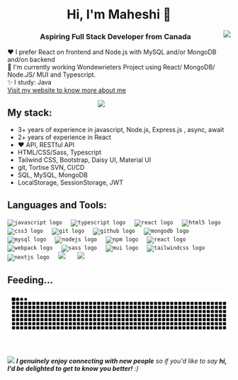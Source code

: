 

<h1 align="center">Hi, I'm Maheshi 👋 </h1>
<img align="right" src="https://visitor-badge.laobi.icu/badge?page_id=taozhi8833998.taozhi883398&left_color=royalblue&right_color=black"  />
<h3 align="center">Aspiring Full Stack Developer from Canada </h3>

❤️ I prefer React on frontend and Node.js with MySQL and/or MongoDB and/on backend </br>
🤔 I'm currently working Wondewrieters Project using React/ MongoDB/ Node.JS/ MUI and Typescript.</br>
✨ I study: Java</br>
[Visit my website to know more about me](https://find-maheshi.netlify.app/)

<img align="right" src="https://octodex.github.com/images/hula_loop_octodex03.gif" width="300">

## My stack:
- 3+ years of experience in javascript, Node.js, Express.js , async, await
- 2+ years of experience in React
- ❤️ API, RESTful API
- HTML/CSS/Sass, Typescript
- Tailwind CSS, Bootstrap, Daisy UI, Material UI
- git, Tortise SVN, CI/CD
- SQL, MySQL,  MongoDB
- LocalStorage, SessionStorage, JWT

## Languages and Tools:
<div align="left">
  <code><img src="https://cdn.jsdelivr.net/gh/devicons/devicon/icons/javascript/javascript-original.svg" height="30" alt="javascript logo"  /></code>
  <img width="12" />
  <code><img src="https://cdn.jsdelivr.net/gh/devicons/devicon/icons/typescript/typescript-original.svg" height="30" alt="typescript logo"  /></code>
  <img width="12" />
  <code><img src="https://cdn.jsdelivr.net/gh/devicons/devicon/icons/react/react-original.svg" height="30" alt="react logo"  /></code>
  <img width="12" />
  <code><img src="https://cdn.jsdelivr.net/gh/devicons/devicon/icons/html5/html5-original.svg" height="30" alt="html5 logo"  /></code>
  <img width="12" />
  <code><img src="https://cdn.jsdelivr.net/gh/devicons/devicon/icons/css3/css3-original.svg" height="30" alt="css3 logo"  /></code>
  <img width="12" />
  <code><img src="https://cdn.jsdelivr.net/gh/devicons/devicon/icons/git/git-original.svg" height="30" alt="git logo"  /></code>
  <img width="12" />
  <code><img src="https://skillicons.dev/icons?i=github" height="30" alt="github logo"  /></code>
  <img width="12" />
  <code><img src="https://cdn.jsdelivr.net/gh/devicons/devicon/icons/mongodb/mongodb-original.svg" height="30" alt="mongodb logo"  /></code>
  <img width="12" />
  <code><img src="https://skillicons.dev/icons?i=mysql" height="30" alt="mysql logo"  /></code>
  <img width="12" />
  <code><img src="https://cdn.jsdelivr.net/gh/devicons/devicon/icons/nodejs/nodejs-original.svg" height="30" alt="nodejs logo"  /></code>
  <img width="12" />
  <code><img src="https://cdn.jsdelivr.net/gh/devicons/devicon/icons/npm/npm-original-wordmark.svg" height="30" alt="npm logo"  /></code>
  <img width="12" />
  <code><img src="https://cdn.jsdelivr.net/gh/devicons/devicon/icons/react/react-original.svg" height="30" alt="react logo"  /></code>
  <img width="12" />
  <code><img src="https://cdn.jsdelivr.net/gh/devicons/devicon/icons/webpack/webpack-original.svg" height="30" alt="webpack logo"  /></code>
  <img width="12" />
  <!-- Add the following logos -->
  <code><img src="https://cdn.jsdelivr.net/gh/devicons/devicon/icons/sass/sass-original.svg" height="30" alt="sass logo"  /></code>
  <img width="12" />
  <code><img src="https://cdn.jsdelivr.net/gh/devicons/devicon/icons/materialui/materialui-original.svg" height="30" alt="mui logo"  /></code>
  <img width="12" />
  <code><img src="https://skillicons.dev/icons?i=tailwind" height="30" alt="tailwindcss logo"  /></code>
  <img width="12" />
  <code><img src="https://skillicons.dev/icons?i=nextjs" height="30" alt="nextjs logo"  /></code>
  <img width="12" />
  <code><img src="https://cdn.jsdelivr.net/gh/devicons/devicon@latest/icons/knexjs/knexjs-original.svg" height="30" /></code>
  <img width="12" />
  <code> <img src="https://cdn.jsdelivr.net/gh/devicons/devicon@latest/icons/bootstrap/bootstrap-original.svg" height="30"/>  </code>
  <img width="12" />
  
</div>




## Feeding...
![Snake animation](https://raw.githubusercontent.com/taozhi8833998/taozhi8833998/output/github-contribution-grid-snake-dark.svg)

##
<img src= https://github.com/user-attachments/assets/8f39c007-e498-4c4c-a529-cd7d504096c8
 width="70"> <em><b>I genuinely enjoy connecting with new people</b> so if you'd like to say <b>hi, I'd be delighted to get to know you better!</b> :)</em>

